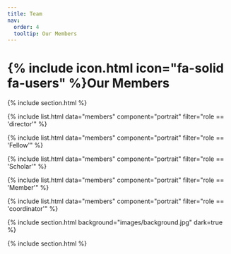 ```yaml
---
title: Team
nav:
  order: 4
  tooltip: Our Members
---
```


# {% include icon.html icon="fa-solid fa-users" %}Our Members

{% include section.html %}

{% include list.html data="members" component="portrait" filter="role == 'director'" %}

{% include list.html data="members" component="portrait" filter="role == 'Fellow'" %}

{% include list.html data="members" component="portrait" filter="role == 'Scholar'" %}

{% include list.html data="members" component="portrait" filter="role == 'Member'" %}

{% include list.html data="members" component="portrait" filter="role == 'coordinator'" %}

{% include section.html background="images/background.jpg" dark=true %}

{% include section.html %}


